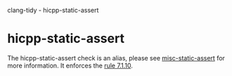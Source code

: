 clang-tidy - hicpp-static-assert

</div>

<div class="meta" http-equiv=refresh="5;URL=misc-static-assert.html">

</div>

# hicpp-static-assert

The <span class="title-ref">hicpp-static-assert</span> check is an
alias, please see [misc-static-assert](https://clang.llvm.org/extra/clang-tidy/checks/misc-static-assert.html) for more
information. It enforces the [rule
7.1.10](http://www.codingstandard.com/rule/6-1-1-enclose-the-body-of-a-selection-or-an-iteration-statement-in-a-compound-statement/).
